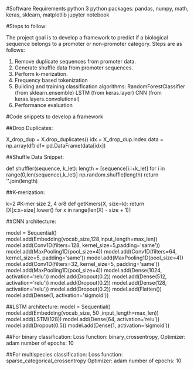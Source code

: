 #Software Requirements
python 3
python packages: pandas, numpy, math, keras, sklearn, matplotlib 
jupyter notebook


#Steps to follow:

The project goal is to develop a framework to predict if a biological sequence belongs to a       promoter or non-promoter category. Steps are as follows:
1.	Remove duplicate sequences from promoter data.
2.	Generate shuffle data from promoter sequences.
3.	Perform k-merization.
4.	Frequency based tokenization
5.	Building and training classification algorithms:
RandomForestClassifier (from sklearn.ensemble)
LSTM (from keras.layer)
CNN (from keras.layers.convolutional)
6.	Performance evaluation  

#Code snippets to develop a framework

##Drop Duplicates: 

X_drop_dup = X.drop_duplicates()
idx = X_drop_dup.index
data = np.array(df)
df= pd.DataFrame(data[idx])

##Shuffle Data Snippet:

def shuffler(sequence, k_let):
    length = [sequence[i:i+k_let] for i in range(0,len(sequence),k_let)]
    np.random.shuffle(length)
    return ''.join(length)

##K-merization: 

k=2    #K-mer size 2, 4 or8
def getKmers(X, size=k):
    return [X[x:x+size].lower() for x in range(len(X) - size + 1)]

##CNN architecture:

model = Sequential()
model.add(Embedding(vocab_size,128,input_length=max_len))
model.add(Conv1D(filters=128, kernel_size=5,padding='same'))
model.add(MaxPooling1D(pool_size=4))
model.add(Conv1D(filters=64, kernel_size=5, padding='same'))
model.add(MaxPooling1D(pool_size=4))
model.add(Conv1D(filters=32, kernel_size=5, padding='same'))
model.add(MaxPooling1D(pool_size=4))
model.add(Dense(1024, activation='relu'))
model.add(Dropout(0.2))
model.add(Dense(512, activation='relu'))
model.add(Dropout(0.2))
model.add(Dense(128, activation='relu'))
model.add(Dropout(0.2))
model.add(Flatten())
model.add(Dense(1, activation='sigmoid'))

##LSTM architecture:
model = Sequential()
model.add(Embedding(vocab_size, 50 ,input_length=max_len))
model.add(LSTM(128))
model.add(Dense(64, activation=’relu’))
model.add(Dropout(0.5))
model.add(Dense(1, activation=’sigmoid’))
    
##For binary classification: 
Loss function: binary_crossentropy,
Optimizer: adam
number of epochs: 10

##For multispecies classification: 
Loss function: sparse_categorical_crossentropy
Optimizer: adam
number of epochs: 10
